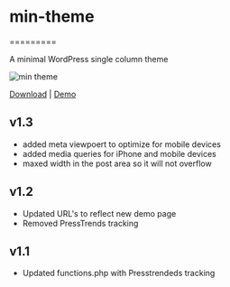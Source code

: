 # min-theme
=========

A minimal WordPress single column theme

![min theme](http://cdn.jarederickson.com/wp-content/uploads/2011/01/min-free-minimal-wordpress-theme-560x390.png)

[Download](http://jarederickson.com/2011/min-a-free-wordpress-minimal-theme/) | [Demo](http://lessmade.com/themes/min)

## v1.3
- added meta viewpoert to optimize for mobile devices
- added media queries for iPhone and mobile devices
- maxed width in the post area so it will not overflow

## v1.2
- Updated URL's to reflect new demo page
- Removed PressTrends tracking

## v1.1
- Updated functions.php with Presstrendeds tracking